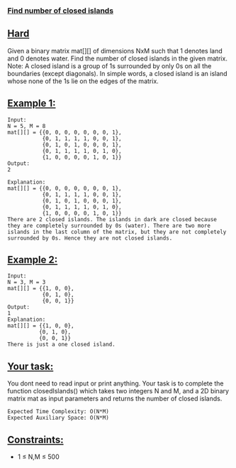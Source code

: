 ### [Find number of closed islands](https://practice.geeksforgeeks.org/problems/find-number-of-closed-islands/1)
## [Hard](url)

Given a binary matrix mat[][] of dimensions NxM such that 1 denotes land and 0 denotes water. Find the number of closed islands in the given matrix.
Note: A closed island is a group of 1s surrounded by only 0s on all the boundaries (except diagonals). In simple words, a closed island is an island whose none of the 1s lie on the edges of the matrix.

## [Example 1:](url)
```
Input:
N = 5, M = 8
mat[][] = {{0, 0, 0, 0, 0, 0, 0, 1}, 
           {0, 1, 1, 1, 1, 0, 0, 1}, 
           {0, 1, 0, 1, 0, 0, 0, 1}, 
           {0, 1, 1, 1, 1, 0, 1, 0}, 
           {1, 0, 0, 0, 0, 1, 0, 1}}
Output:
2

Explanation:
mat[][] = {{0, 0, 0, 0, 0, 0, 0, 1}, 
           {0, 1, 1, 1, 1, 0, 0, 1}, 
           {0, 1, 0, 1, 0, 0, 0, 1}, 
           {0, 1, 1, 1, 1, 0, 1, 0}, 
           {1, 0, 0, 0, 0, 1, 0, 1}} 
There are 2 closed islands. The islands in dark are closed because they are completely surrounded by 0s (water). There are two more islands in the last column of the matrix, but they are not completely surrounded by 0s. Hence they are not closed islands. 
```

## [Example 2:](url)
```
Input:
N = 3, M = 3
mat[][] = {{1, 0, 0},
           {0, 1, 0},
           {0, 0, 1}}
Output: 
1
Explanation:
mat[][] = {{1, 0, 0},
          {0, 1, 0},
          {0, 0, 1}}
There is just a one closed island.
```
## [Your task:](url)
You dont need to read input or print anything. Your task is to complete the function closedIslands() which takes two integers N and M, and a 2D binary matrix mat as input parameters and returns the number of closed islands.
```
Expected Time Complexity: O(N*M)
Expected Auxiliary Space: O(N*M)
```
## [Constraints:](url)
* 1 ≤ N,M ≤ 500
